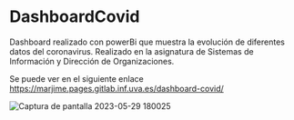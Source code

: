# DashboardCovid
Dashboard realizado con powerBi que muestra la evolución de diferentes datos del coronavirus.
Realizado en la asignatura de Sistemas de Información y Dirección de Organizaciones.

Se puede ver en el siguiente enlace
https://marjime.pages.gitlab.inf.uva.es/dashboard-covid/

![Captura de pantalla 2023-05-29 180025](https://github.com/martajimpac/DashboardCovid/assets/93377619/e400d8f3-1734-4f3d-a934-98632d0cf8bc)
